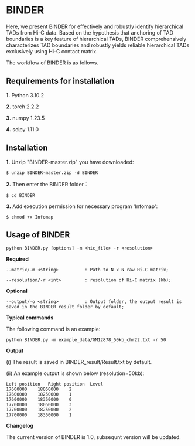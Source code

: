 # BINDER

Here, we present BINDER for effectively and robustly identify hierarchical TADs from Hi-C data. Based on the hypothesis that anchoring of TAD boundaries is a key feature of hierarchical TADs, BINDER comprehensively characterizes TAD boundaries and robustly yields reliable hierarchical TADs exclusively using Hi-C contact matrix.

The workflow of BINDER is as follows.

## Requirements for installation

**1.** Python 3.10.2

**2.** torch 2.2.2

**3.** numpy 1.23.5

**4.** scipy 1.11.0

## Installation

**1.** Unzip "BINDER-master.zip" you have downloaded:

`$ unzip BINDER-master.zip -d BINDER`

**2.** Then enter the BINDER folder：

`$ cd BINDER`

**3.** Add execution permission for necessary program 'Infomap':

`$ chmod +x Infomap`

## Usage of BINDER
		
    python BINDER.py [options] -m <hic_file> -r <resolution>

**Required**

    --matrix/-m <string>          : Path to N x N raw Hi-C matrix;

    --resolution/-r <int>         : resolution of Hi-C matrix (kb);

**Optional**

    --output/-o <string>          : Output folder, the output result is saved in the BINDER_result folder by default;

**Typical commands**

The following command is an example:

    python BINDER.py -m example_data/GM12878_50kb_chr22.txt -r 50

**Output**

(i) The result is saved in BINDER_result/Result.txt by default.

(ii) An example output is shown below (resolution=50kb):

    Left position	Right position	Level
    17600000	18050000	2
    17600000	18250000	1
    17600000	18350000	0
    17700000	18050000	3
    17700000	18250000	2
    17700000	18350000	1

**Changelog**

The current version of BINDER is 1.0, subsequnt version will be updated.
 
